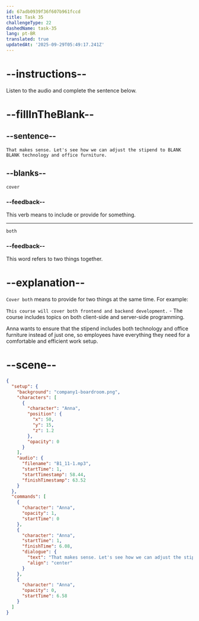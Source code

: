 ```yaml
---
id: 67adb0939f36f607b961fccd
title: Task 35
challengeType: 22
dashedName: task-35
lang: pt-BR
translated: true
updatedAt: '2025-09-29T05:49:17.241Z'
---
```


<!-- (Audio) Anna: That makes sense. Let's see how we can adjust the stipend to cover both technology and office furniture. -->

# --instructions--

Listen to the audio and complete the sentence below.

# --fillInTheBlank--

## --sentence--

`That makes sense. Let's see how we can adjust the stipend to BLANK BLANK technology and office furniture.`

## --blanks--

`cover`

### --feedback--

This verb means to include or provide for something.

---

`both`

### --feedback--

This word refers to two things together.

# --explanation--

`Cover both` means to provide for two things at the same time. For example:

`This course will cover both frontend and backend development.` - The course includes topics on both client-side and server-side programming.

Anna wants to ensure that the stipend includes both technology and office furniture instead of just one, so employees have everything they need for a comfortable and efficient work setup.

# --scene--

```json
{
  "setup": {
    "background": "company1-boardroom.png",
    "characters": [
      {
        "character": "Anna",
        "position": {
          "x": 50,
          "y": 15,
          "z": 1.2
        },
        "opacity": 0
      }
    ],
    "audio": {
      "filename": "B1_11-1.mp3",
      "startTime": 1,
      "startTimestamp": 58.44,
      "finishTimestamp": 63.52
    }
  },
  "commands": [
    {
      "character": "Anna",
      "opacity": 1,
      "startTime": 0
    },
    {
      "character": "Anna",
      "startTime": 1,
      "finishTime": 6.08,
      "dialogue": {
        "text": "That makes sense. Let's see how we can adjust the stipend to cover both technology and office furniture.",
        "align": "center"
      }
    },
    {
      "character": "Anna",
      "opacity": 0,
      "startTime": 6.58
    }
  ]
}
```
